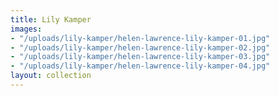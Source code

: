 ```yaml
---
title: Lily Kamper
images:
- "/uploads/lily-kamper/helen-lawrence-lily-kamper-01.jpg"
- "/uploads/lily-kamper/helen-lawrence-lily-kamper-02.jpg"
- "/uploads/lily-kamper/helen-lawrence-lily-kamper-03.jpg"
- "/uploads/lily-kamper/helen-lawrence-lily-kamper-04.jpg"
layout: collection
---
```


